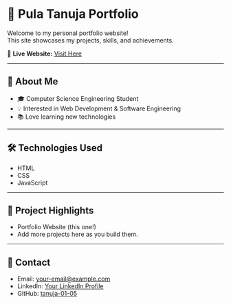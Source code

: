 # 🌟 Pula Tanuja Portfolio

Welcome to my personal portfolio website!  
This site showcases my projects, skills, and achievements.  

🔗 **Live Website:** [Visit Here](https://tanuja-01-05.github.io/Pula-Tanuja-Portfolio/)

---

## 🚀 About Me
- 🎓 Computer Science Engineering Student  
- 💡 Interested in Web Development & Software Engineering  
- 📚 Love learning new technologies  

---

## 🛠️ Technologies Used
- HTML  
- CSS  
- JavaScript  

---

## 📂 Project Highlights
- Portfolio Website (this one!)  
- Add more projects here as you build them.  

---

## 📧 Contact
- Email: your-email@example.com  
- LinkedIn: [Your LinkedIn Profile](#)  
- GitHub: [tanuja-01-05](https://github.com/tanuja-01-05)
